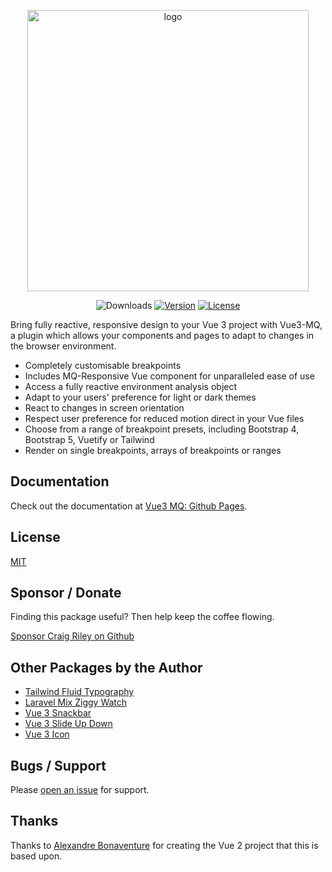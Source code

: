 <p align="center">
  <a href="https://vuepress.vuejs.org/" target="_blank">
    <img width="450" src="https://github.com/craigrileyuk/vue3-mq/blob/4b5919c9f20a75eddb9f2f060d70b9204fb24b2a/docs/.vuepress/public/images/logo.png" alt="logo">
  </a>
</p>

<p align="center">
  <img src="https://img.shields.io/npm/dm/vue3-mq.svg" alt="Downloads"></a>
  <a href="https://www.npmjs.com/package/vue3-mq"><img src="https://img.shields.io/npm/v/vue3-mq.svg" alt="Version"></a>
  <a href="https://github.com/craigrileyuk/vue3-mq/blob/main/LICENSE"><img src="https://img.shields.io/npm/l/vue3-mq.svg" alt="License"></a>
</p>

Bring fully reactive, responsive design to your Vue 3 project with Vue3-MQ, a plugin which allows your components and pages to adapt to changes in the browser environment.

-   Completely customisable breakpoints
-   Includes MQ-Responsive Vue component for unparalleled ease of use
-   Access a fully reactive environment analysis object
-   Adapt to your users' preference for light or dark themes
-   React to changes in screen orientation
-   Respect user preference for reduced motion direct in your Vue files
-   Choose from a range of breakpoint presets, including Bootstrap 4, Bootstrap 5, Vuetify or Tailwind
-   Render on single breakpoints, arrays of breakpoints or ranges

## Documentation

Check out the documentation at [Vue3 MQ: Github Pages](https://craigrileyuk.github.io/vue3-mq/).

## License

[MIT](https://github.com/craigrileyuk/vue3-mq/blob/main/LICENSE)

## Sponsor / Donate

Finding this package useful? Then help keep the coffee flowing.

[Sponsor Craig Riley on Github](https://github.com/sponsors/craigrileyuk/)

## Other Packages by the Author

-   [Tailwind Fluid Typography](https://github.com/craigrileyuk/tailwind-fluid-typography)
-   [Laravel Mix Ziggy Watch](https://github.com/craigrileyuk/laravel-mix-ziggy-watch)
-   [Vue 3 Snackbar](https://github.com/craigrileyuk/vue3-snackbar)
-   [Vue 3 Slide Up Down](https://github.com/craigrileyuk/vue3-slide-up-down)
-   [Vue 3 Icon](https://github.com/craigrileyuk/vue3-icon)

## Bugs / Support

Please [open an issue](https://github.com/craigrileyuk/vue3-mq/issues/new) for support.

## Thanks

Thanks to [Alexandre Bonaventure](https://github.com/AlexandreBonaventure/vue-mq) for creating the Vue 2 project that this is based upon.

